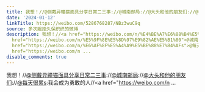 ```yaml
---
title: 我想！//@侧戴异瞳猫面具分享日常二三事://@城南邮局://@大头和他的朋友们://@每天很累s:我会成为勇敢的人//@小王别难过:坦诚的直球是一段关系的润滑剂，爱是属...
date: '2024-01-12'
linkTitle: https://weibo.com/5286768287/NBz3wuC9q
source: 多次婉拒久保织织的微博
description: 我想！//<a href="https://weibo.com/n/%E4%BE%A7%E6%88%B4%E5%BC%82%E7%9E%B3%E7%8C%AB%E9%9D%A2%E5%85%B7%E5%88%86%E4%BA%AB%E6%97%A5%E5%B8%B8%E4%BA%8C%E4%B8%89%E4%BA%8B">@侧戴异瞳猫面具分享日常二三事</a>://<a
  href="https://weibo.com/n/%E5%9F%8E%E5%8D%97%E9%82%AE%E5%B1%80">@城南邮局</a>://<a href="https://weibo.com/n/%E5%A4%A7%E5%A4%B4%E5%92%8C%E4%BB%96%E7%9A%84%E6%9C%8B%E5%8F%8B%E4%BB%AC">@大头和他的朋友们</a>://<a
  href="https://weibo.com/n/%E6%AF%8F%E5%A4%A9%E5%BE%88%E7%B4%AFs">@每天很累s</a>:我会成为勇敢的人//<a
  href="https://weibo.com/n ...
disable_comments: true
---
```

我想！//<a href="https://weibo.com/n/%E4%BE%A7%E6%88%B4%E5%BC%82%E7%9E%B3%E7%8C%AB%E9%9D%A2%E5%85%B7%E5%88%86%E4%BA%AB%E6%97%A5%E5%B8%B8%E4%BA%8C%E4%B8%89%E4%BA%8B">@侧戴异瞳猫面具分享日常二三事</a>://<a href="https://weibo.com/n/%E5%9F%8E%E5%8D%97%E9%82%AE%E5%B1%80">@城南邮局</a>://<a href="https://weibo.com/n/%E5%A4%A7%E5%A4%B4%E5%92%8C%E4%BB%96%E7%9A%84%E6%9C%8B%E5%8F%8B%E4%BB%AC">@大头和他的朋友们</a>://<a href="https://weibo.com/n/%E6%AF%8F%E5%A4%A9%E5%BE%88%E7%B4%AFs">@每天很累s</a>:我会成为勇敢的人//<a href="https://weibo.com/n ...